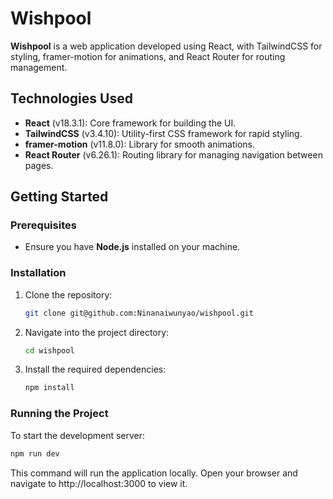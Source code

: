 # Wishpool

**Wishpool** is a web application developed using React, with TailwindCSS for styling, framer-motion for animations, and React Router for routing management.

## Technologies Used
- **React** (v18.3.1): Core framework for building the UI.
- **TailwindCSS** (v3.4.10): Utility-first CSS framework for rapid styling.
- **framer-motion** (v11.8.0): Library for smooth animations.
- **React Router** (v6.26.1): Routing library for managing navigation between pages.

## Getting Started

### Prerequisites
- Ensure you have **Node.js** installed on your machine.

### Installation

1. Clone the repository:
   ```bash
   git clone git@github.com:Ninanaiwunyao/wishpool.git

2. Navigate into the project directory:
   ```bash
   cd wishpool
3. Install the required dependencies:
   ```bash
   npm install

### Running the Project
To start the development server:
   ```bash
   npm run dev
   ```
This command will run the application locally. Open your browser and navigate to http://localhost:3000 to view it.


